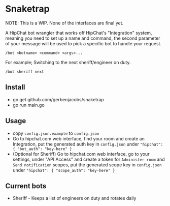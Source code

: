 # Snaketrap

NOTE: This is a WIP. None of the interfaces are final yet.

A HipChat bot wrangler that works off HipChat's "Integration" system, meaning you need
to set up a name and command, the second parameter of your message will be used
to pick a specific bot to handle your request.

`/bot <botname> <command> <args>...`

For example; Switching to the next sheriff/engineer on duty.

`/bot sheriff next`

## Install

- go get github.com/gerbenjacobs/snaketrap
- go run main.go

## Usage 

- copy `config.json.example` to `config.json`
- Go to hipchat.com web interface, find your room and create an Integration, 
put the generated auth key in `config.json` under `"hipchat": { "bot_auth": "key-here" }`
- (Optional for Sheriff) Go to hipchat.com web interface, go to your settings, 
under "API Access" and create a token for `Administer room` and `Send notification` scopes,
put the generated scope key in `config.json` under `"hipchat": { "scope_auth": "key-here" }`
## Current bots

- Sheriff - Keeps a list of engineers on duty and rotates daily
